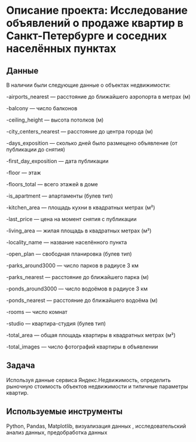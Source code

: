 # Описание проекта: Исследование объявлений о продаже квартир в Санкт-Петербурге и соседних населённых пунктах

## Данные

В наличии были следующие данные о объектах недвижимости:

-airports_nearest — расстояние до ближайшего аэропорта в метрах (м)

-balcony — число балконов

-ceiling_height — высота потолков (м)

-city_сenters_nearest — расстояние до центра города (м)

-days_exposition — сколько дней было размещено объявление (от публикации до снятия)

-first_day_exposition — дата публикации

-floor — этаж

-floors_total — всего этажей в доме

-is_apartment — апартаменты (булев тип)

-kitchen_area — площадь кухни в квадратных метрах (м²)

-last_price — цена на момент снятия с публикации

-living_area — жилая площадь в квадратных метрах (м²)

-locality_name — название населённого пункта

-open_plan — свободная планировка (булев тип)

-parks_around3000 — число парков в радиусе 3 км

-parks_nearest — расстояние до ближайшего парка (м)

-ponds_around3000 — число водоёмов в радиусе 3 км

-ponds_nearest — расстояние до ближайшего водоёма (м)

-rooms — число комнат

-studio — квартира-студия (булев тип)

-total_area — общая площадь квартиры в квадратных метрах (м²)

-total_images — число фотографий квартиры в объявлении

## Задача

Используя данные сервиса Яндекс.Недвижимость, определить рыночную стоимость объектов недвижимости и типичные параметры квартир.  

## Используемые инструменты
Python, Pandas, Matplotlib, визуализация данных , исследовательский анализ данных, предобработка данных
